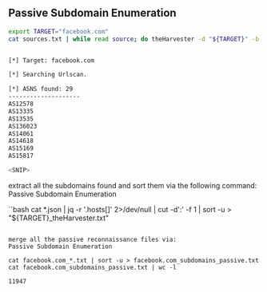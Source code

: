 ## Passive Subdomain Enumeration

```bash
export TARGET="facebook.com"
cat sources.txt | while read source; do theHarvester -d "${TARGET}" -b $source -f "${source}_${TARGET}";done


[*] Target: facebook.com

[*] Searching Urlscan.

[*] ASNS found: 29
--------------------
AS12578
AS13335
AS13535
AS136023
AS14061
AS14618
AS15169
AS15817

<SNIP>
```

extract all the subdomains found and sort them via the following command:
Passive Subdomain Enumeration

``bash
cat *.json | jq -r '.hosts[]' 2>/dev/null | cut -d':' -f 1 | sort -u > "${TARGET}_theHarvester.txt"
```

merge all the passive reconnaissance files via:
Passive Subdomain Enumeration

cat facebook.com_*.txt | sort -u > facebook.com_subdomains_passive.txt
cat facebook.com_subdomains_passive.txt | wc -l

11947
